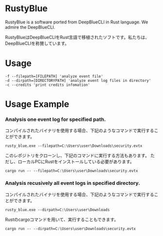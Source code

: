 # RustyBlue 
RustyBlue is a software ported from DeepBlueCLI in Rust language. We admire the DeepBlueCLI.

RustyBlueはDeepBlueCLIをRust言語で移植されたソフトです。私たちは、DeepBlueCLIを称賛しています。

# Usage
`````````````````````
-f --filepath=[FILEPATH] 'analyze event file'
-d --dirpath=[DIRECTORYPATH] 'analyze event log files in directory'
-c --credits 'print credits infomation'
`````````````````````

# Usage Example
### Analysis one event log for specified path.
コンパイルされたバイナリを使用する場合、下記のようなコマンドで実行することができます。
``````````
rusty_blue.exe --filepath=C:\Users\user\Downloads\security.evtx
``````````

このレポジトリをクローンし、下記のコマンドに実行する方法もあります。
ただし、ローカルPCにRustをインストールしている必要があります。
``````````
cargo run -- --filepath=C:\Users\user\Downloads\security.evtx
``````````

### Analysis recusively all event logs in specified directory.
コンパイルされたバイナリを使用する場合、下記のようなコマンドで実行することができます。
``````````
rusty_blue.exe --dirpath=C:\Users\user\Downloads
``````````

Rustのcargoコマンドを用いて、実行することもできます。
``````````
cargo run -- --dirpath=C:\Users\user\Downloads\security.evtx
``````````
